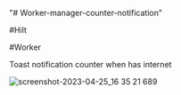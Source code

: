 "# Worker-manager-counter-notification" 

#Hilt

#Worker

Toast notification counter when has internet

![screenshot-2023-04-25_16 35 21 689](https://user-images.githubusercontent.com/52882277/234236954-65d607dd-c345-44ac-ad41-1d396ecb288a.png)
